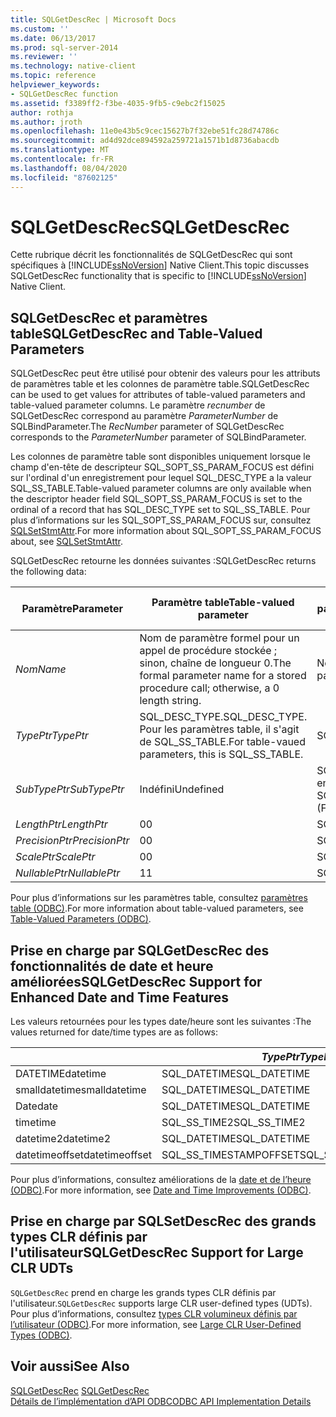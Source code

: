 ```yaml
---
title: SQLGetDescRec | Microsoft Docs
ms.custom: ''
ms.date: 06/13/2017
ms.prod: sql-server-2014
ms.reviewer: ''
ms.technology: native-client
ms.topic: reference
helpviewer_keywords:
- SQLGetDescRec function
ms.assetid: f3389ff2-f3be-4035-9fb5-c9ebc2f15025
author: rothja
ms.author: jroth
ms.openlocfilehash: 11e0e43b5c9cec15627b7f32ebe51fc28d74786c
ms.sourcegitcommit: ad4d92dce894592a259721a1571b1d8736abacdb
ms.translationtype: MT
ms.contentlocale: fr-FR
ms.lasthandoff: 08/04/2020
ms.locfileid: "87602125"
---
```

# <a name="sqlgetdescrec"></a><span data-ttu-id="95c12-102">SQLGetDescRec</span><span class="sxs-lookup"><span data-stu-id="95c12-102">SQLGetDescRec</span></span>
  <span data-ttu-id="95c12-103">Cette rubrique décrit les fonctionnalités de SQLGetDescRec qui sont spécifiques à [!INCLUDE[ssNoVersion](../../includes/ssnoversion-md.md)] Native Client.</span><span class="sxs-lookup"><span data-stu-id="95c12-103">This topic discusses SQLGetDescRec functionality that is specific to [!INCLUDE[ssNoVersion](../../includes/ssnoversion-md.md)] Native Client.</span></span>  
  
## <a name="sqlgetdescrec-and-table-valued-parameters"></a><span data-ttu-id="95c12-104">SQLGetDescRec et paramètres table</span><span class="sxs-lookup"><span data-stu-id="95c12-104">SQLGetDescRec and Table-Valued Parameters</span></span>  
 <span data-ttu-id="95c12-105">SQLGetDescRec peut être utilisé pour obtenir des valeurs pour les attributs de paramètres table et les colonnes de paramètre table.</span><span class="sxs-lookup"><span data-stu-id="95c12-105">SQLGetDescRec can be used to get values for attributes of table-valued parameters and table-valued parameter columns.</span></span> <span data-ttu-id="95c12-106">Le paramètre *recnumber* de SQLGetDescRec correspond au paramètre *ParameterNumber* de SQLBindParameter.</span><span class="sxs-lookup"><span data-stu-id="95c12-106">The *RecNumber* parameter of SQLGetDescRec corresponds to the *ParameterNumber* parameter of SQLBindParameter.</span></span>  
  
 <span data-ttu-id="95c12-107">Les colonnes de paramètre table sont disponibles uniquement lorsque le champ d'en-tête de descripteur SQL_SOPT_SS_PARAM_FOCUS est défini sur l'ordinal d'un enregistrement pour lequel SQL_DESC_TYPE a la valeur SQL_SS_TABLE.</span><span class="sxs-lookup"><span data-stu-id="95c12-107">Table-valued parameter columns are only available when the descriptor header field SQL_SOPT_SS_PARAM_FOCUS is set to the ordinal of a record that has SQL_DESC_TYPE set to SQL_SS_TABLE.</span></span> <span data-ttu-id="95c12-108">Pour plus d’informations sur les SQL_SOPT_SS_PARAM_FOCUS sur, consultez [SQLSetStmtAttr](sqlsetstmtattr.md).</span><span class="sxs-lookup"><span data-stu-id="95c12-108">For more information about SQL_SOPT_SS_PARAM_FOCUS about, see [SQLSetStmtAttr](sqlsetstmtattr.md).</span></span>  
  
 <span data-ttu-id="95c12-109">SQLGetDescRec retourne les données suivantes :</span><span class="sxs-lookup"><span data-stu-id="95c12-109">SQLGetDescRec returns the following data:</span></span>  
  
|<span data-ttu-id="95c12-110">Paramètre</span><span class="sxs-lookup"><span data-stu-id="95c12-110">Parameter</span></span>|<span data-ttu-id="95c12-111">Paramètre table</span><span class="sxs-lookup"><span data-stu-id="95c12-111">Table-valued parameter</span></span>|<span data-ttu-id="95c12-112">Colonnes de paramètre table et autres paramètres</span><span class="sxs-lookup"><span data-stu-id="95c12-112">Table-valued parameter columns and other parameters</span></span>|  
|---------------|-----------------------------|----------------------------------------------------------|  
|<span data-ttu-id="95c12-113">*Nom*</span><span class="sxs-lookup"><span data-stu-id="95c12-113">*Name*</span></span>|<span data-ttu-id="95c12-114">Nom de paramètre formel pour un appel de procédure stockée ; sinon, chaîne de longueur 0.</span><span class="sxs-lookup"><span data-stu-id="95c12-114">The formal parameter name for a stored procedure call; otherwise, a 0 length string.</span></span>|<span data-ttu-id="95c12-115">Nom de la colonne de paramètre table.</span><span class="sxs-lookup"><span data-stu-id="95c12-115">The table-valued parameter column name.</span></span>|  
|<span data-ttu-id="95c12-116">*TypePtr*</span><span class="sxs-lookup"><span data-stu-id="95c12-116">*TypePtr*</span></span>|<span data-ttu-id="95c12-117">SQL_DESC_TYPE.</span><span class="sxs-lookup"><span data-stu-id="95c12-117">SQL_DESC_TYPE.</span></span> <span data-ttu-id="95c12-118">Pour les paramètres table, il s'agit de SQL_SS_TABLE.</span><span class="sxs-lookup"><span data-stu-id="95c12-118">For table-vaued parameters, this is SQL_SS_TABLE.</span></span>|<span data-ttu-id="95c12-119">SQL_DESC_TYPE</span><span class="sxs-lookup"><span data-stu-id="95c12-119">SQL_DESC_TYPE</span></span>|  
|<span data-ttu-id="95c12-120">*SubTypePtr*</span><span class="sxs-lookup"><span data-stu-id="95c12-120">*SubTypePtr*</span></span>|<span data-ttu-id="95c12-121">Indéfini</span><span class="sxs-lookup"><span data-stu-id="95c12-121">Undefined</span></span>|<span data-ttu-id="95c12-122">SQL_DESC_DATETIME_INTERVAL_CODE (pour les enregistrements de type SQL_DATETIME ou SQL_INTERVAL.)</span><span class="sxs-lookup"><span data-stu-id="95c12-122">SQL_DESC_DATETIME_INTERVAL_CODE (For records of type SQL_DATETIME or SQL_INTERVAL.)</span></span>|  
|<span data-ttu-id="95c12-123">*LengthPtr*</span><span class="sxs-lookup"><span data-stu-id="95c12-123">*LengthPtr*</span></span>|<span data-ttu-id="95c12-124">0</span><span class="sxs-lookup"><span data-stu-id="95c12-124">0</span></span>|<span data-ttu-id="95c12-125">SQL_DESC_OCTET_LENGTH</span><span class="sxs-lookup"><span data-stu-id="95c12-125">SQL_DESC_OCTET_LENGTH</span></span>|  
|<span data-ttu-id="95c12-126">*PrecisionPtr*</span><span class="sxs-lookup"><span data-stu-id="95c12-126">*PrecisionPtr*</span></span>|<span data-ttu-id="95c12-127">0</span><span class="sxs-lookup"><span data-stu-id="95c12-127">0</span></span>|<span data-ttu-id="95c12-128">SQL_DESC_PRECISION</span><span class="sxs-lookup"><span data-stu-id="95c12-128">SQL_DESC_PRECISION</span></span>|  
|<span data-ttu-id="95c12-129">*ScalePtr*</span><span class="sxs-lookup"><span data-stu-id="95c12-129">*ScalePtr*</span></span>|<span data-ttu-id="95c12-130">0</span><span class="sxs-lookup"><span data-stu-id="95c12-130">0</span></span>|<span data-ttu-id="95c12-131">SQL_DESC_SCALE</span><span class="sxs-lookup"><span data-stu-id="95c12-131">SQL_DESC_SCALE</span></span>|  
|<span data-ttu-id="95c12-132">*NullablePtr*</span><span class="sxs-lookup"><span data-stu-id="95c12-132">*NullablePtr*</span></span>|<span data-ttu-id="95c12-133">1</span><span class="sxs-lookup"><span data-stu-id="95c12-133">1</span></span>|<span data-ttu-id="95c12-134">SQL_DESC_NULLABLE</span><span class="sxs-lookup"><span data-stu-id="95c12-134">SQL_DESC_NULLABLE</span></span>|  
  
 <span data-ttu-id="95c12-135">Pour plus d’informations sur les paramètres table, consultez [paramètres table &#40;ODBC&#41;](../native-client-odbc-table-valued-parameters/table-valued-parameters-odbc.md).</span><span class="sxs-lookup"><span data-stu-id="95c12-135">For more information about table-valued parameters, see [Table-Valued Parameters &#40;ODBC&#41;](../native-client-odbc-table-valued-parameters/table-valued-parameters-odbc.md).</span></span>  
  
## <a name="sqlgetdescrec-support-for-enhanced-date-and-time-features"></a><span data-ttu-id="95c12-136">Prise en charge  par SQLGetDescRec des fonctionnalités de date et heure améliorées</span><span class="sxs-lookup"><span data-stu-id="95c12-136">SQLGetDescRec Support for Enhanced Date and Time Features</span></span>  
 <span data-ttu-id="95c12-137">Les valeurs retournées pour les types date/heure sont les suivantes :</span><span class="sxs-lookup"><span data-stu-id="95c12-137">The values returned for date/time types are as follows:</span></span>  
  
||<span data-ttu-id="95c12-138">*TypePtr*</span><span class="sxs-lookup"><span data-stu-id="95c12-138">*TypePtr*</span></span>|<span data-ttu-id="95c12-139">*SubTypePtr*</span><span class="sxs-lookup"><span data-stu-id="95c12-139">*SubTypePtr*</span></span>|<span data-ttu-id="95c12-140">*LengthPtr*</span><span class="sxs-lookup"><span data-stu-id="95c12-140">*LengthPtr*</span></span>|<span data-ttu-id="95c12-141">*PrecisionPtr*</span><span class="sxs-lookup"><span data-stu-id="95c12-141">*PrecisionPtr*</span></span>|<span data-ttu-id="95c12-142">*ScalePtr*</span><span class="sxs-lookup"><span data-stu-id="95c12-142">*ScalePtr*</span></span>|  
|-|---------------|------------------|-----------------|--------------------|----------------|  
|<span data-ttu-id="95c12-143">DATETIME</span><span class="sxs-lookup"><span data-stu-id="95c12-143">datetime</span></span>|<span data-ttu-id="95c12-144">SQL_DATETIME</span><span class="sxs-lookup"><span data-stu-id="95c12-144">SQL_DATETIME</span></span>|<span data-ttu-id="95c12-145">SQL_CODE_TIMESTAMP</span><span class="sxs-lookup"><span data-stu-id="95c12-145">SQL_CODE_TIMESTAMP</span></span>|<span data-ttu-id="95c12-146">4</span><span class="sxs-lookup"><span data-stu-id="95c12-146">4</span></span>|<span data-ttu-id="95c12-147">3</span><span class="sxs-lookup"><span data-stu-id="95c12-147">3</span></span>|<span data-ttu-id="95c12-148">3</span><span class="sxs-lookup"><span data-stu-id="95c12-148">3</span></span>|  
|<span data-ttu-id="95c12-149">smalldatetime</span><span class="sxs-lookup"><span data-stu-id="95c12-149">smalldatetime</span></span>|<span data-ttu-id="95c12-150">SQL_DATETIME</span><span class="sxs-lookup"><span data-stu-id="95c12-150">SQL_DATETIME</span></span>|<span data-ttu-id="95c12-151">SQL_CODE_TIMESTAMP</span><span class="sxs-lookup"><span data-stu-id="95c12-151">SQL_CODE_TIMESTAMP</span></span>|<span data-ttu-id="95c12-152">8</span><span class="sxs-lookup"><span data-stu-id="95c12-152">8</span></span>|<span data-ttu-id="95c12-153">0</span><span class="sxs-lookup"><span data-stu-id="95c12-153">0</span></span>|<span data-ttu-id="95c12-154">0</span><span class="sxs-lookup"><span data-stu-id="95c12-154">0</span></span>|  
|<span data-ttu-id="95c12-155">Date</span><span class="sxs-lookup"><span data-stu-id="95c12-155">date</span></span>|<span data-ttu-id="95c12-156">SQL_DATETIME</span><span class="sxs-lookup"><span data-stu-id="95c12-156">SQL_DATETIME</span></span>|<span data-ttu-id="95c12-157">SQL_CODE_DATE</span><span class="sxs-lookup"><span data-stu-id="95c12-157">SQL_CODE_DATE</span></span>|<span data-ttu-id="95c12-158">6</span><span class="sxs-lookup"><span data-stu-id="95c12-158">6</span></span>|<span data-ttu-id="95c12-159">0</span><span class="sxs-lookup"><span data-stu-id="95c12-159">0</span></span>|<span data-ttu-id="95c12-160">0</span><span class="sxs-lookup"><span data-stu-id="95c12-160">0</span></span>|  
|<span data-ttu-id="95c12-161">time</span><span class="sxs-lookup"><span data-stu-id="95c12-161">time</span></span>|<span data-ttu-id="95c12-162">SQL_SS_TIME2</span><span class="sxs-lookup"><span data-stu-id="95c12-162">SQL_SS_TIME2</span></span>|<span data-ttu-id="95c12-163">0</span><span class="sxs-lookup"><span data-stu-id="95c12-163">0</span></span>|<span data-ttu-id="95c12-164">10</span><span class="sxs-lookup"><span data-stu-id="95c12-164">10</span></span>|<span data-ttu-id="95c12-165">0..7</span><span class="sxs-lookup"><span data-stu-id="95c12-165">0..7</span></span>|<span data-ttu-id="95c12-166">0..7</span><span class="sxs-lookup"><span data-stu-id="95c12-166">0..7</span></span>|  
|<span data-ttu-id="95c12-167">datetime2</span><span class="sxs-lookup"><span data-stu-id="95c12-167">datetime2</span></span>|<span data-ttu-id="95c12-168">SQL_DATETIME</span><span class="sxs-lookup"><span data-stu-id="95c12-168">SQL_DATETIME</span></span>|<span data-ttu-id="95c12-169">SQL_CODE_TIMESTAMP</span><span class="sxs-lookup"><span data-stu-id="95c12-169">SQL_CODE_TIMESTAMP</span></span>|<span data-ttu-id="95c12-170">16</span><span class="sxs-lookup"><span data-stu-id="95c12-170">16</span></span>|<span data-ttu-id="95c12-171">0..7</span><span class="sxs-lookup"><span data-stu-id="95c12-171">0..7</span></span>|<span data-ttu-id="95c12-172">0..7</span><span class="sxs-lookup"><span data-stu-id="95c12-172">0..7</span></span>|  
|<span data-ttu-id="95c12-173">datetimeoffset</span><span class="sxs-lookup"><span data-stu-id="95c12-173">datetimeoffset</span></span>|<span data-ttu-id="95c12-174">SQL_SS_TIMESTAMPOFFSET</span><span class="sxs-lookup"><span data-stu-id="95c12-174">SQL_SS_TIMESTAMPOFFSET</span></span>|<span data-ttu-id="95c12-175">0</span><span class="sxs-lookup"><span data-stu-id="95c12-175">0</span></span>|<span data-ttu-id="95c12-176">20</span><span class="sxs-lookup"><span data-stu-id="95c12-176">20</span></span>|<span data-ttu-id="95c12-177">0..7</span><span class="sxs-lookup"><span data-stu-id="95c12-177">0..7</span></span>|<span data-ttu-id="95c12-178">0..7</span><span class="sxs-lookup"><span data-stu-id="95c12-178">0..7</span></span>|  
  
 <span data-ttu-id="95c12-179">Pour plus d’informations, consultez améliorations de la [date et de l’heure &#40;ODBC&#41;](../native-client-odbc-date-time/date-and-time-improvements-odbc.md).</span><span class="sxs-lookup"><span data-stu-id="95c12-179">For more information, see [Date and Time Improvements &#40;ODBC&#41;](../native-client-odbc-date-time/date-and-time-improvements-odbc.md).</span></span>  
  
## <a name="sqlgetdescrec-support-for-large-clr-udts"></a><span data-ttu-id="95c12-180">Prise en charge par SQLSetDescRec des grands types CLR définis par l'utilisateur</span><span class="sxs-lookup"><span data-stu-id="95c12-180">SQLGetDescRec Support for Large CLR UDTs</span></span>  
 <span data-ttu-id="95c12-181">`SQLGetDescRec` prend en charge les grands types CLR définis par l'utilisateur.</span><span class="sxs-lookup"><span data-stu-id="95c12-181">`SQLGetDescRec` supports large CLR user-defined types (UDTs).</span></span> <span data-ttu-id="95c12-182">Pour plus d’informations, consultez [types CLR volumineux définis par l’utilisateur &#40;ODBC&#41;](../native-client/odbc/large-clr-user-defined-types-odbc.md).</span><span class="sxs-lookup"><span data-stu-id="95c12-182">For more information, see [Large CLR User-Defined Types &#40;ODBC&#41;](../native-client/odbc/large-clr-user-defined-types-odbc.md).</span></span>  
  
## <a name="see-also"></a><span data-ttu-id="95c12-183">Voir aussi</span><span class="sxs-lookup"><span data-stu-id="95c12-183">See Also</span></span>  
 <span data-ttu-id="95c12-184">[SQLGetDescRec](https://go.microsoft.com/fwlink/?LinkId=80707) </span><span class="sxs-lookup"><span data-stu-id="95c12-184">[SQLGetDescRec](https://go.microsoft.com/fwlink/?LinkId=80707) </span></span>  
 [<span data-ttu-id="95c12-185">Détails de l’implémentation d’API ODBC</span><span class="sxs-lookup"><span data-stu-id="95c12-185">ODBC API Implementation Details</span></span>](odbc-api-implementation-details.md)  
  
  
